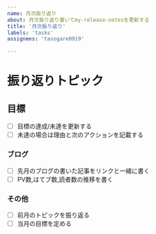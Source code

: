 ```yaml
---
name: 月次振り返り
about: 月次振り返り書いてmy-release-notesを更新する
title: '月次振り返り'
labels: 'tasks' 
assignees: 'tasogare0919'

---
```


# 振り返りトピック
## 目標
- [ ] 目標の達成/未達を更新する
- [ ] 未達の場合は理由と次のアクションを記載する
### ブログ
- [ ] 先月のブログの書いた記事をリンクと一緒に書く
- [ ] PV数,はてブ数,読者数の推移を書く
### その他
- [ ] 前月のトピックを振り返る
- [ ] 当月の目標を定める